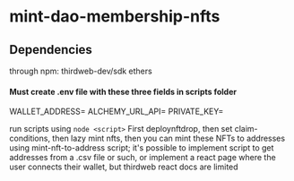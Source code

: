 # mint-dao-membership-nfts

## Dependencies
through npm:
thirdweb-dev/sdk
ethers

#### Must create .env file with these three fields in scripts folder
WALLET_ADDRESS=
ALCHEMY_URL_API=
PRIVATE_KEY=

run scripts using ```node <script>```
First deploynftdrop, then set claim-conditions, then lazy mint nfts, 
then you can mint these NFTs to addresses using mint-nft-to-address script; 
it's possible to implement script to get addresses from a .csv file or such,
or implement a react page where the user connects their wallet,
but thirdweb react docs are limited
